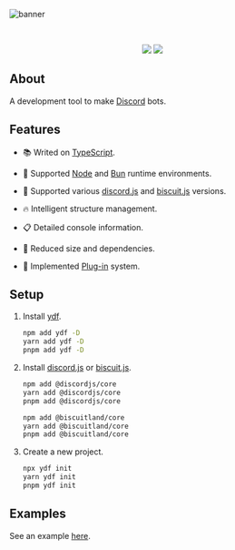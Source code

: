 ![banner](https://raw.githubusercontent.com/kh0wel/ydf/main/assets/banner.png)

<div align="center">
	<br />
	<p>
		<a href="https://www.npmjs.com/package/ydf"><img src="https://img.shields.io/npm/v/ydf.svg?colorA=170019&colorB=9e04af" /></a>
		<a href="https://www.npmjs.com/package/ydf"><img src="https://img.shields.io/npm/dt/ydf.svg?colorA=170019&colorB=9e04af" /></a>
	</p>
</div>

## About

A development tool to make [Discord](https://discord.com) bots.

## Features

- 📚 Writed on [TypeScript](https://www.typescriptlang.org).

- 🧳 Supported [Node](https://nodejs.org) and [Bun](https://bun.sh) runtime environments.

- 🔌 Supported various [discord.js](https://discord.js.org) and [biscuit.js](https://biscuitjs.com) versions.

- 🔥 Intelligent structure management.

- 📋 Detailed console information.

- 🍂 Reduced size and dependencies.

- 🧱 Implemented [Plug-in](https://en.wikipedia.org/wiki/Plug-in_%28computing%29) system.

## Setup

1. Install [ydf](https://github.com/kh0wel/ydf).

    ```bash
    npm add ydf -D
    yarn add ydf -D
    pnpm add ydf -D
    ```

2. Install [discord.js](https://discord.js.org) or [biscuit.js](https://biscuitjs.com).

    ```bash
    npm add @discordjs/core
    yarn add @discordjs/core
    pnpm add @discordjs/core
    ```

    ```bash
    npm add @biscuitland/core
    yarn add @biscuitland/core
    pnpm add @biscuitland/core
    ```

3. Create a new project.

    ```bash
    npx ydf init
    yarn ydf init
    pnpm ydf init
    ```

## Examples

See an example [here](https://github.com/kh0wel/kobalt).
